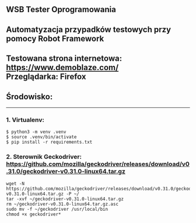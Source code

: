 ## WSB Tester Oprogramowania
## Automatyzacja przypadków testowych przy pomocy Robot Framework #  

Testowana strona internetowa: https://www.demoblaze.com/  
Przeglądarka: Firefox
---  
## Środowisko: ##  

---  
### 1. Virtualenv: ###
```commandline
$ python3 -m venv .venv
$ source .venv/bin/activate
$ pip install -r requirements.txt
```
### 2. Sterownik Geckodriver: <https://github.com/mozilla/geckodriver/releases/download/v0.31.0/geckodriver-v0.31.0-linux64.tar.gz> ###  
```net  
wget -N https://github.com/mozilla/geckodriver/releases/download/v0.31.0/geckodriver-v0.31.0-linux64.tar.gz -P ~/
tar -xvf ~/geckodriver-v0.31.0-linux64.tar.gz
rm ~/geckodriver-v0.31.0-linux64.tar.gz.asc
sudo mv -f ~/geckodriver /usr/local/bin
chmod +x geckodriver*
```  
